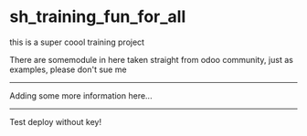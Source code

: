 # sh_training_fun_for_all
this is a super coool training project 

There are somemodule in here taken straight from odoo community, just as examples, please don't sue me

---

Adding some more information here...

---

Test deploy without key!
